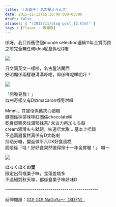 ```yaml
---
title: '[お菓子] 名古屋ふらんす'
date: 2015-11-13T15:30:00.000+08:00
draft: false
aliases: [ "/2015/11/blog-post_13.html" ]
tags : [flavor - 螞蟻族]
---
```


係呀，我只係衝住個monde selection連續11年金賞而買  
之前完全無任何idea呢盒係乜Q嘢  

![](/images/nagoyafuransu.jpg)

日文同英文一樣啦，名古屋法蘭西  
好明顯係兩樣嘢溝溝吓咁，即係咩呢咩呢吓？  

![](/images/nagoyafuransu1.jpg)

「開嚟見我！」  
似曲奇樣又有D似macaron嘅嘢咁囉  
  
Mmm... 其實佢係舊夾心蛋糕  
綠圈係抹茶味啡紅圈係chocolate味  
乾身蛋糕夾住濃郁抹茶/ 朱古力再加もち餡  
cream濃滑もち就韌，味道唔太甜... 基本上唔錯  
不過兩層蛋糕真係有D太乾喇  
扣晒分囉，變返做平凡OK好食蛋糕  
而唔係「哇！好好食果然值得拎十一年金賞喔！」 囉～  

![](/images/nagoyafuransu2.jpg)

**ほっくほくの栗**  
限定出荷嘅栗子味，食落差唔多  
不過絕對秋天嘛，都係食栗子味好味D  
  
\-----------------------------------------------  
  
延伸閱讀：[GO! GO! NaGoYa～（8D7N）](https://hidie.net/nagoya8d7n/)
